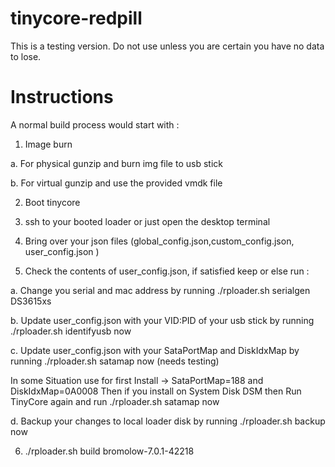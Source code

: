 # tinycore-redpill
This is a testing version. Do not use unless you are certain you have no data to lose.

# Instructions 

A normal build process would start with :

1. Image burn

a. For physical gunzip and burn img file to usb stick

b. For virtual gunzip and use the provided vmdk file 

2. Boot tinycore

3. ssh to your booted loader or just open the desktop terminal 

4. Bring over your json files (global_config.json,custom_config.json, user_config.json )

5. Check the contents of user_config.json, if satisfied keep or else run :

a. Change you serial and mac address by running ./rploader.sh serialgen DS3615xs

b. Update user_config.json with your VID:PID of your usb stick by running ./rploader.sh identifyusb now

c. Update user_config.json with your SataPortMap and DiskIdxMap by running ./rploader.sh satamap now (needs testing)

   In some Situation use for first Install -> SataPortMap=188 and DiskIdxMap=0A0008
   Then if you install on System Disk DSM then Run TinyCore again and run ./rploader.sh satamap now

d. Backup your changes to local loader disk by running  ./rploader.sh backup now


6. ./rploader.sh build bromolow-7.0.1-42218
